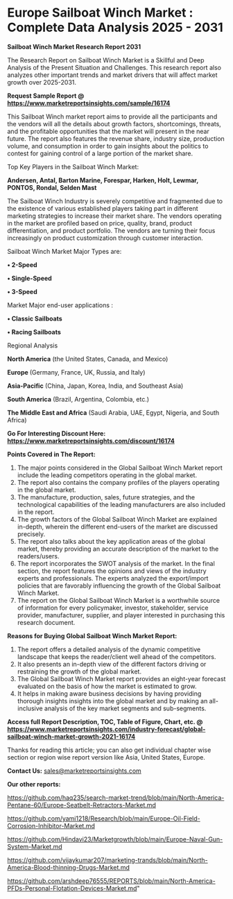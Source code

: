  # Europe Sailboat Winch Market : Complete Data Analysis 2025 - 2031

<strong>Sailboat Winch Market Research Report 2031</strong>

The Research Report on Sailboat Winch Market is a Skillful and Deep Analysis of the Present Situation and Challenges. This research report also analyzes other important trends and market drivers that will affect market growth over 2025-2031.

<strong>Request Sample Report @ <a href=https://www.marketreportsinsights.com/sample/16174>https://www.marketreportsinsights.com/sample/16174</a></strong>

This Sailboat Winch market report aims to provide all the participants and the vendors will all the details about growth factors, shortcomings, threats, and the profitable opportunities that the market will present in the near future. The report also features the revenue share, industry size, production volume, and consumption in order to gain insights about the politics to contest for gaining control of a large portion of the market share.

Top Key Players in the Sailboat Winch Market:

<strong>Andersen, Antal, Barton Marine, Forespar, Harken, Holt, Lewmar, PONTOS, Rondal, Selden Mast</strong>

The Sailboat Winch Industry is severely competitive and fragmented due to the existence of various established players taking part in different marketing strategies to increase their market share. The vendors operating in the market are profiled based on price, quality, brand, product differentiation, and product portfolio. The vendors are turning their focus increasingly on product customization through customer interaction.

Sailboat Winch Market Major Types are:

<strong>• 2-Speed

• Single-Speed

• 3-Speed</strong>

Market Major end-user applications :

<strong>• Classic Sailboats

• Racing Sailboats</strong>

Regional Analysis

</u><strong><b>North America</b></strong> (the United States, Canada, and Mexico)

<strong><b>Europe </b></strong>(Germany, France, UK, Russia, and Italy)

<strong><b>Asia-Pacific</b></strong> (China, Japan, Korea, India, and Southeast Asia)

<strong><b>South America</b></strong> (Brazil, Argentina, Colombia, etc.)

<strong><b>The Middle East and Africa</b></strong> (Saudi Arabia, UAE, Egypt, Nigeria, and South Africa)

<strong>Go For Interesting Discount Here: <a href=https://www.marketreportsinsights.com/discount/16174>https://www.marketreportsinsights.com/discount/16174</a></strong>

<strong>Points Covered in The Report:</strong>
<ol>
  <li>The major points considered in the Global Sailboat Winch Market report include the leading competitors operating in the global market.</li>
  <li>The report also contains the company profiles of the players operating in the global market.</li>
  <li>The manufacture, production, sales, future strategies, and the technological capabilities of the leading manufacturers are also included in the report.</li>
  <li>The growth factors of the Global Sailboat Winch Market are explained in-depth, wherein the different end-users of the market are discussed precisely.</li>
  <li>The report also talks about the key application areas of the global market, thereby providing an accurate description of the market to the readers/users.</li>
  <li>The report incorporates the SWOT analysis of the market. In the final section, the report features the opinions and views of the industry experts and professionals. The experts analyzed the export/import policies that are favorably influencing the growth of the Global Sailboat Winch Market.</li>
  <li>The report on the Global Sailboat Winch Market is a worthwhile source of information for every policymaker, investor, stakeholder, service provider, manufacturer, supplier, and player interested in purchasing this research document.</li>
</ol>
<strong>Reasons for Buying Global Sailboat Winch Market Report:</strong>

<ol>
  <li>The report offers a detailed analysis of the dynamic competitive landscape that keeps the reader/client well ahead of the competitors.</li>
  <li>It also presents an in-depth view of the different factors driving or restraining the growth of the global market.</li>
  <li>The Global Sailboat Winch Market report provides an eight-year forecast evaluated on the basis of how the market is estimated to grow.</li>
  <li>It helps in making aware business decisions by having providing thorough insights insights into the global market and by making an all-inclusive analysis of the key market segments and sub-segments.</li>
</ol>
<strong>Access full Report Description, TOC, Table of Figure, Chart, etc. @ <a href=https://www.marketreportsinsights.com/industry-forecast/global-sailboat-winch-market-growth-2021-16174>https://www.marketreportsinsights.com/industry-forecast/global-sailboat-winch-market-growth-2021-16174</a></strong>


Thanks for reading this article; you can also get individual chapter wise section or region wise report version like Asia, United States, Europe.

<strong>Contact Us:</strong>
sales@marketreportsinsights.com

<strong>Our other reports:</strong>

<a href=https://github.com/haq235/search-market-trend/blob/main/North-America-Pentane-60/Europe-Seatbelt-Retractors-Market.md>https://github.com/haq235/search-market-trend/blob/main/North-America-Pentane-60/Europe-Seatbelt-Retractors-Market.md</a>

<a href=https://github.com/yami1218/Research/blob/main/Europe-Oil-Field-Corrosion-Inhibitor-Market.md>https://github.com/yami1218/Research/blob/main/Europe-Oil-Field-Corrosion-Inhibitor-Market.md</a>

<a href=https://github.com/Hindavi23/Marketgrowth/blob/main/Europe-Naval-Gun-System-Market.md>https://github.com/Hindavi23/Marketgrowth/blob/main/Europe-Naval-Gun-System-Market.md</a>

<a href=https://github.com/vijaykumar207/marketing-trands/blob/main/North-America-Blood-thinning-Drugs-Market.md>https://github.com/vijaykumar207/marketing-trands/blob/main/North-America-Blood-thinning-Drugs-Market.md</a>

<a href=https://github.com/arshdeep76555/REPORTS/blob/main/North-America-PFDs-Personal-Flotation-Devices-Market.md>https://github.com/arshdeep76555/REPORTS/blob/main/North-America-PFDs-Personal-Flotation-Devices-Market.md</a>"
